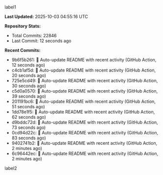 
label1 
<!-- ACTIVITY_START -->
**Last Updated:** 2025-10-03 04:55:16 UTC

**Repository Stats:**
- Total Commits: 22846
- Last Commit: 12 seconds ago

**Recent Commits:**
- 9b6f5b261: 🤖 Auto-update README with recent activity (GitHub Action, 12 seconds ago)
- c4cb1af5d: 🤖 Auto-update README with recent activity (GitHub Action, 20 seconds ago)
- 725e5cd49: 🤖 Auto-update README with recent activity (GitHub Action, 30 seconds ago)
- c5d0a0570: 🤖 Auto-update README with recent activity (GitHub Action, 39 seconds ago)
- 201191bc6: 🤖 Auto-update README with recent activity (GitHub Action, 51 seconds ago)
- 1dd78e1f5: 🤖 Auto-update README with recent activity (GitHub Action, 62 seconds ago)
- d9bddc72d: 🤖 Auto-update README with recent activity (GitHub Action, 73 seconds ago)
- 0cd94d22c: 🤖 Auto-update README with recent activity (GitHub Action, 83 seconds ago)
- 9402741b2: 🤖 Auto-update README with recent activity (GitHub Action, 2 minutes ago)
- 6c96442ec: 🤖 Auto-update README with recent activity (GitHub Action, 2 minutes ago)
<!-- ACTIVITY_END -->

label2
